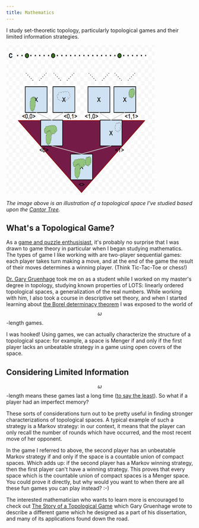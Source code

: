 ```yaml
---
title: Mathematics
---
```


I study set-theoretic topology, particularly topological games and their
limited information strategies.

![Cantor Tree Space](/assets/images/math.png)

*The image above is an illustration of a topological space I've studied
based upon the [Cantor Tree](http://en.wikipedia.org/wiki/Cantor_tree).*

## What's a Topological Game?

As a [game and puzzle enthusisiast](/puzzles/), it's probably no surprise
that I was drawn to game theory in particular when I began studying
mathematics. The types of game I like working with are two-player sequential
games: each player takes turn making a move, and at the end of the game the
result of their moves determines a winning player. (Think Tic-Tac-Toe or
chess!)

[Dr. Gary Gruenhage](http://www.auburn.edu/~gruengf/) took me on as a student
while I worked on my master's degree in topology, studying known properties
of LOTS: linearly ordered topological spaces, a generalization of the real
numbers. While working with him, I also took a course in descriptive set 
theory, and when I started learning about 
[the Borel determinacy theorem](http://en.wikipedia.org/wiki/Borel_determinacy_theorem)
I was exposed to the world of $$\omega$$-length games.

I was hooked! Using games, we can actually characterize the structure of
a topological space: for example, a space is Menger if and only if the first
player lacks an unbeatable strategy in a game using open covers of the space.

## Considering Limited Information

$$\omega$$-length means these games last a long time 
([to say the least](http://en.wikipedia.org/wiki/Ordinal_number#Ordinals_extend_the_natural_numbers)). 
So what if a player had an imperfect memory?

These sorts of considerations turn out to be pretty useful in finding stronger
characterizations of topological spaces. A typical example of such a strategy
is a Markov strategy: in our context, it means that the player can only
recall the number of rounds which have occurred, and the most recent move of
her opponent.

In the game I referred to above, the second player has an unbeatable Markov
strategy if and only if the space is a countable union of compact spaces.
Which adds up: if the second player has a Markov winning strategy, then
the first player can't have a winning strategy. This proves that every space
which is the countable union of compact spaces is a Menger space. You could 
prove it directly, but why would you want to when there are all these fun 
games you can play instead? :-)

The interested mathematician who wants to learn more is encouraged to check
out 
[The Story of a Topological Game](http://www.auburn.edu/~gruengf/preprints/gamesurv9.pdf)
which Gary Gruenhage wrote to describe a different game which
he designed as a part of his dissertation, and many of its applications found 
down the road.
